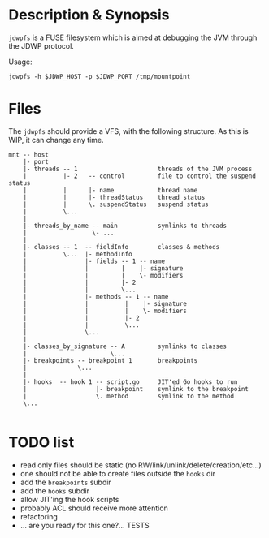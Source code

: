 # Description & Synopsis

`jdwpfs` is a FUSE filesystem which is aimed at debugging the JVM
through the JDWP protocol.

Usage:

```
jdwpfs -h $JDWP_HOST -p $JDWP_PORT /tmp/mountpoint
```

# Files

The `jdwpfs` should provide a VFS, with the following structure. As this
is WIP, it can change any time.

```
mnt -- host
    |- port
    |- threads -- 1                      threads of the JVM process 
    |          |- 2   -- control         file to control the suspend status
    |          |      |- name            thread name
    |          |      |- threadStatus    thread status
    |          |      \. suspendStatus   suspend status
    |          \...
    |
    |- threads_by_name -- main           symlinks to threads
    |                  \- ...
    |
    |- classes -- 1  -- fieldInfo        classes & methods
    |          \...  |- methodInfo
    |                |- fields -- 1 -- name
    |                |         |    |- signature
    |                |         |    \- modifiers
    |                |         |- 2
    |                |         \...
    |                |- methods -- 1 -- name
    |                |          |    |- signature
    |                |          |    \- modifiers
    |                |          |- 2
    |                |          \...
    |                \...
    |
    |- classes_by_signature -- A         symlinks to classes
    |                       \...
    |- breakpoints -- breakpoint 1       breakpoints
    |              \...
    |
    |- hooks  -- hook 1 -- script.go     JIT'ed Go hooks to run
    |                   |- breakpoint    symlink to the breakpoint
    |                   \. method        symlink to the method
    \...
    
```

# TODO list

- read only files should be static (no RW/link/unlink/delete/creation/etc...)
- one should not be able to create files outside the `hooks` dir
- add the `breakpoints` subdir
- add the `hooks` subdir
- allow JIT'ing the hook scripts
- probably ACL should receive more attention
- refactoring
- ... are you ready for this one?... TESTS
